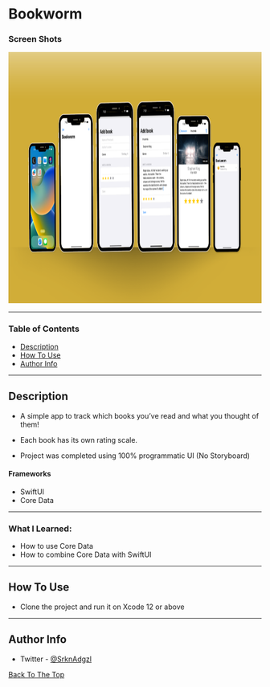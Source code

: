 # Bookworm

### Screen Shots
<img src="https://github.com/SrknAdgzl/Bookworm/blob/main/SS/Mockup.png" width="900" height="500">

---

### Table of Contents

- [Description](#description)
- [How To Use](#how-to-use)
- [Author Info](#author-info)

---

## Description

- A simple app to track which books you’ve read and what you thought of them!

- Each book has its own rating scale.

- Project was completed using 100% programmatic UI (No Storyboard)


#### Frameworks

- SwiftUI
- Core Data

---
### What I Learned:
- How to use Core Data
- How to combine Core Data with SwiftUI
---

## How To Use

- Clone the project and run it on Xcode 12 or above
---

## Author Info

- Twitter - [@SrknAdgzl](https://twitter.com/SrknAdgzl)

[Back To The Top](#Bookworm)
